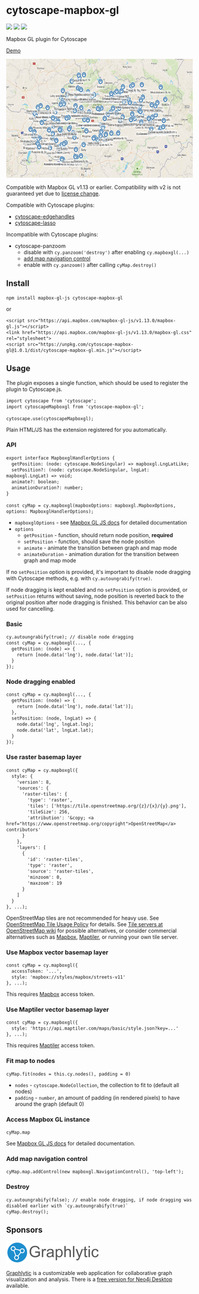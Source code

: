 # cytoscape-mapbox-gl

[![](https://img.shields.io/npm/dm/cytoscape-mapbox-gl)](https://www.npmjs.com/package/cytoscape-mapbox-gl)
[![](https://img.shields.io/david/zakjan/cytoscape-mapbox-gl)](https://www.npmjs.com/package/cytoscape-mapbox-gl)
[![](https://img.shields.io/bundlephobia/min/cytoscape-mapbox-gl)](https://www.npmjs.com/package/cytoscape-mapbox-gl)

Mapbox GL plugin for Cytoscape

[Demo](https://zakjan.github.io/cytoscape-mapbox-gl/)

<img src="docs/screenshot@2x.jpg" alt="Screenshot" width="640" height="320">

Compatible with Mapbox GL v1.13 or earlier. Compatibility with v2 is not guaranteed yet due to [license change](https://github.com/mapbox/mapbox-gl-js/issues/10162).

Compatible with Cytoscape plugins:

- [cytoscape-edgehandles](https://github.com/cytoscape/cytoscape.js-edgehandles)
- [cytoscape-lasso](https://github.com/zakjan/cytoscape-lasso)

Incompatible with Cytoscape plugins:

- cytoscape-panzoom
  - disable with `cy.panzoom('destroy')` after enabling `cy.mapboxgl(...)`
  - [add map navigation control](#add-map-navigation-control)
  - enable with `cy.panzoom()` after calling `cyMap.destroy()`

## Install

```
npm install mapbox-gl-js cytoscape-mapbox-gl
```

or

```
<script src="https://api.mapbox.com/mapbox-gl-js/v1.13.0/mapbox-gl.js"></script>
<link href="https://api.mapbox.com/mapbox-gl-js/v1.13.0/mapbox-gl.css" rel="stylesheet">
<script src="https://unpkg.com/cytoscape-mapbox-gl@1.0.1/dist/cytoscape-mapbox-gl.min.js"></script>
```

## Usage

The plugin exposes a single function, which should be used to register the plugin to Cytoscape.js.

```
import cytoscape from 'cytoscape';
import cytoscapeMapboxgl from 'cytoscape-mapbox-gl';

cytoscape.use(cytoscapeMapboxgl);
```

Plain HTML/JS has the extension registered for you automatically.

### API

```
export interface MapboxglHandlerOptions {
  getPosition: (node: cytoscape.NodeSingular) => mapboxgl.LngLatLike;
  setPosition?: (node: cytoscape.NodeSingular, lngLat: mapboxgl.LngLat) => void;
  animate?: boolean;
  animationDuration?: number;
}

const cyMap = cy.mapboxgl(mapboxOptions: mapboxgl.MapboxOptions, options: MapboxglHandlerOptions);
```

- `mapboxglOptions` - see [Mapbox GL JS docs](https://docs.mapbox.com/mapbox-gl-js/api/map/) for detailed documentation
- `options`
  - `getPosition` - function, should return node position, **required**
  - `setPosition` - function, should save the node position
  - `animate` - animate the transition between graph and map mode
  - `animateDuration` - animation duration for the transition between graph and map mode

If no `setPosition` option is provided, it's important to disable node dragging with Cytoscape methods, e.g. with `cy.autoungrabify(true)`.

If node dragging is kept enabled and no `setPosition` option is provided, or `setPosition` returns without saving, node position is reverted back to the original position after node dragging is finished. This behavior can be also used for cancelling.

### Basic

```
cy.autoungrabify(true); // disable node dragging
const cyMap = cy.mapboxgl(..., {
  getPosition: (node) => {
    return [node.data('lng'), node.data('lat')];
  }
});
```

### Node dragging enabled

```
const cyMap = cy.mapboxgl(..., {
  getPosition: (node) => {
    return [node.data('lng'), node.data('lat')];
  },
  setPosition: (node, lngLat) => {
    node.data('lng', lngLat.lng);
    node.data('lat', lngLat.lat);
  }
});
```

### Use raster basemap layer

```
const cyMap = cy.mapboxgl({
  style: {
    'version': 8,
    'sources': {
      'raster-tiles': {
        'type': 'raster',
        'tiles': ['https://tile.openstreetmap.org/{z}/{x}/{y}.png'],
        'tileSize': 256,
        'attribution': '&copy; <a href="https://www.openstreetmap.org/copyright">OpenStreetMap</a> contributors'
      }
    },
    'layers': [
      {
        'id': 'raster-tiles',
        'type': 'raster',
        'source': 'raster-tiles',
        'minzoom': 0,
        'maxzoom': 19
      }
    ]
  }
}, ...);
```

OpenStreetMap tiles are not recommended for heavy use. See [OpenStreetMap Tile Usage Policy](https://operations.osmfoundation.org/policies/tiles/) for details. See [Tile servers at OpenStreetMap wiki](https://wiki.openstreetmap.org/wiki/Tile_servers) for possible alternatives, or consider commercial alternatives such as [Mapbox](https://studio.mapbox.com/), [Maptiler](https://cloud.maptiler.com/), or running your own tile server.

### Use Mapbox vector basemap layer

```
const cyMap = cy.mapboxgl({
  accessToken: '...',
  style: 'mapbox://styles/mapbox/streets-v11'
}, ...);
```

This requires [Mapbox](https://studio.mapbox.com/) access token.

### Use Maptiler vector basemap layer

```
const cyMap = cy.mapboxgl({
  style: 'https://api.maptiler.com/maps/basic/style.json?key=...'
}, ...);
```

This requires [Maptiler](https://cloud.maptiler.com/) access token.

### Fit map to nodes

```
cyMap.fit(nodes = this.cy.nodes(), padding = 0)
```

- `nodes` - `cytoscape.NodeCollection`, the collection to fit to (default all nodes)
- `padding` - `number`, an amount of padding (in rendered pixels) to have around the graph (default 0)

### Access Mapbox GL instance

```
cyMap.map
```

See [Mapbox GL JS docs](https://docs.mapbox.com/mapbox-gl-js/api/map/) for detailed documentation.

### Add map navigation control

```
cyMap.map.addControl(new mapboxgl.NavigationControl(), 'top-left');
```

### Destroy

```
cy.autoungrabify(false); // enable node dragging, if node dragging was disabled earlier with `cy.autoungrabify(true)`
cyMap.destroy();
```

## Sponsors

<a href="https://graphlytic.biz/"><img src="docs/graphlytic.png" alt="Graphlytic" width="250" height="61"></a>

[Graphlytic](https://graphlytic.biz/) is a customizable web application for collaborative graph visualization and analysis. There is a [free version for Neo4j Desktop](https://graphlytic.biz/blog/how-to-install-graphlytic-in-neo4j-desktop) available.